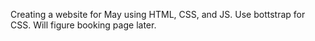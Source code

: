 Creating a website for May using HTML, CSS, and JS. Use bottstrap for CSS. Will figure booking page later.
